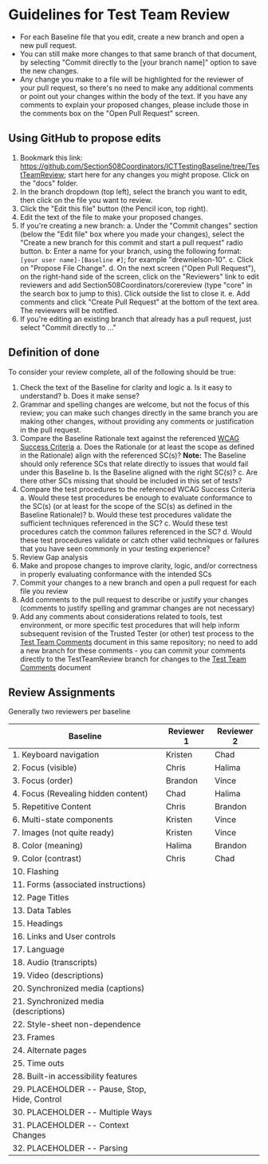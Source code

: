 # Guidelines for Test Team Review
* For each Baseline file that you edit, create a new branch and open a new pull request.
* You can still make more changes to that same branch of that document, by selecting "Commit directly to the [your branch name]" option to save the new changes.
* Any change you make to a file will be highlighted for the reviewer of your pull request, so there's no need to make any additional comments or point out your changes within the body of the text. If you have any comments to explain your proposed changes, please include those in the comments box on the "Open Pull Request" screen.

## Using GitHub to propose edits
1. Bookmark this link: https://github.com/Section508Coordinators/ICTTestingBaseline/tree/TestTeamReview; start here for any changes you might propose. Click on the "docs" folder.
2. In the branch dropdown (top left), select the branch you want to edit, then click on the file you want to review.
3. Click the "Edit this file" button (the Pencil icon, top right).
4. Edit the text of the file to make your proposed changes.
5. If you're creating a new branch: 
   a. Under the "Commit changes" section (below the "Edit file" box where you made your changes), select the "Create a new branch for this commit and start a pull request" radio button.
   b: Enter a name for your branch, using the following format: <code>[your user name]-[Baseline #]</code>; for example "drewnielson-10".
   c. Click on "Propose File Change".
   d. On the next screen ("Open Pull Request"), on the right-hand side of the screen, click on the "Reviewers" link to edit reviewers and add Section508Coordinators/corereview (type "core" in the search box to jump to this). Click outside the list to close it.
   e. Add comments and click "Create Pull Request" at the bottom of the text area. The reviewers will be notified.
6. If you're editing an existing branch that already has a pull request, just select "Commit directly to ..."

## Definition of done
To consider your review complete, all of the following should be true:
1. Check the text of the Baseline for clarity and logic
    a. Is it easy to understand?
    b. Does it make sense?
2. Grammar and spelling changes are welcome, but not the focus of this review; you can make such changes directly in the same branch you are making other changes, without providing any comments or justification in the pull request.
3. Compare the Baseline Rationale text against the referenced [WCAG Success Criteria](https://www.w3.org/WAI/WCAG20/quickref/)
    a. Does the Rationale (or at least the scope as defined in the Rationale) align with the referenced SC(s)? **Note:** The Baseline should only reference SCs that relate directly to issues that would fail under this Baseline 
    b. Is the Baseline aligned with the right SC(s)?
    c. Are there other SCs missing that should be included in this set of tests?
4. Compare the test procedures to the referenced WCAG Success Criteria
    a. Would these test procedures be enough to evaluate conformance to the SC(s) (or at least for the scope of the SC(s) as defined in the Baseline Rationale)?
    b. Would these test procedures validate the sufficient techniques referenced in the SC?
    c. Would these test procedures catch the common failures referenced in the SC?
    d. Would these test procedures validate or catch other valid techniques or failures that you have seen commonly in your testing experience?
5. Review Gap analysis
6. Make and propose changes to improve clarity, logic, and/or correctness in properly evaluating conformance with the intended SCs
7. Commit your changes to a new branch and open a pull request for each file you review
8. Add comments to the pull request to describe or justify your changes (comments to justify spelling and grammar changes are not necessary)
9. Add any comments about considerations related to tools, test environment, or more specific test procedures that will help inform subsequent revision of the Trusted Tester (or other) test process to the [Test Team Comments](TestTeamComments.md) document in this same repository; no need to add a new branch for these comments - you can commit your comments directly to the TestTeamReview branch for changes to the [Test Team Comments](TestTeamComments.md) document

## Review Assignments
Generally two reviewers per baseline

| Baseline | Reviewer 1 | Reviewer 2 |
|----------|------------|------------|
| 1. Keyboard navigation | Kristen | Chad |
| 2. Focus (visible) | Chris | Halima |
| 3. Focus (order) | Brandon | Vince |
| 4. Focus (Revealing hidden content) | Chad | Halima |
| 5. Repetitive Content | Chris | Brandon |
| 6. Multi-state components | Kristen | Vince |
| 7. Images (not quite ready) | Kristen | Vince |
| 8. Color (meaning) | Halima | Brandon |
| 9. Color (contrast) | Chris | Chad |
| 10. Flashing | | |
| 11. Forms (associated instructions) | | |
| 12. Page Titles | | |
| 13. Data Tables | | |
| 15. Headings | | |
| 16. Links and User controls | | |
| 17. Language | | |
| 18. Audio (transcripts) | | |
| 19. Video (descriptions) | | |
| 20. Synchronized media (captions) | | |
| 21. Synchronized media (descriptions) | | |
| 22. Style-sheet non-dependence | | |
| 23. Frames | | |
| 24. Alternate pages | | |
| 25. Time outs | | |
| 28. Built-in accessibility features | | |
| 29. PLACEHOLDER -- Pause, Stop, Hide, Control | | |
| 30. PLACEHOLDER -- Multiple Ways | | |
| 31. PLACEHOLDER -- Context Changes | | |
| 32. PLACEHOLDER -- Parsing | | |
